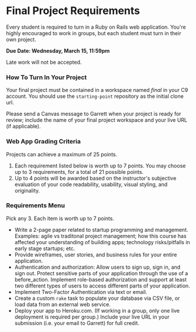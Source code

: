 # Final Project Requirements

Every student is required to turn in a Ruby on Rails web application. You're highly encouraged to work in groups, but each student must turn in their own project.

**Due Date: Wednesday, March 15, 11:59pm**

Late work will not be accepted.

### How To Turn In Your Project

Your final project must be contained in a workspace named *final* in your C9 account. You should use the `starting-point` repository as the initial clone url.

Please send a Canvas message to Garrett when your project is ready for review; include the name of your final project workspace and your live URL (if applicable).

### Web App Grading Criteria

Projects can achieve a maximum of 25 points.

1. Each requirement listed below is worth up to 7 points. You may choose up to 3 requirements, for a total of 21 possible points.
2. Up to 4 points will be awarded based on the instructor's subjective evaluation of your  code readability, usability, visual styling, and originality.

### Requirements Menu

Pick any 3.  Each item is worth up to 7 points.

- Write a 2-page paper related to startup programming and management.  Examples: agile vs traditonal project management; how this course has affected your understanding of building apps;  technology risks/pitfalls in early stage startups; etc.
- Provide wireframes, user stories, and business rules for your entire application.
- Authentication and authorization: Allow users to sign up, sign in, and sign out. Protect sensitive parts of your application through the use of a before_action. Implement role-based authorization and support at least two different types of users to access different parts of your application.
- Implement Two-Factor Authentication via text or email.
- Create a custom `rake` task to populate your database via CSV file, or load data from an external web service. 
- Deploy your app to Heroku.com. (If working in a group, only one live deployment is required per group.) Include your live URL in your submission (i.e. your email to Garrett) for full credit.
